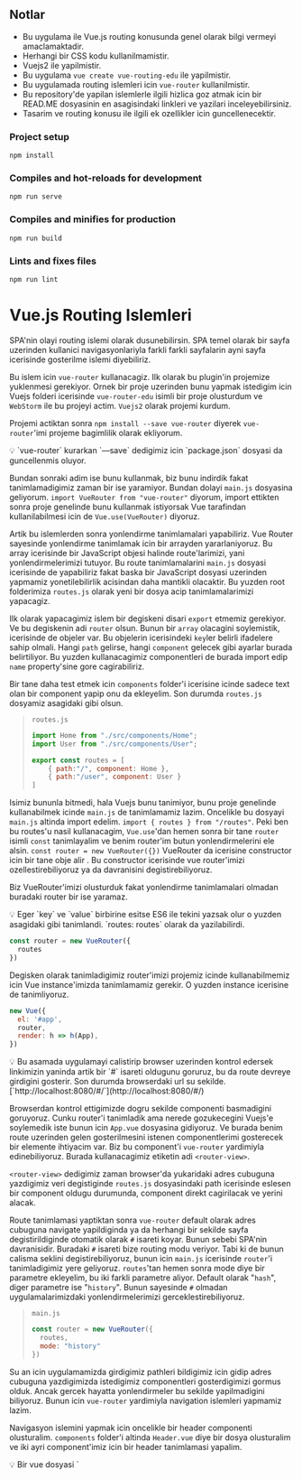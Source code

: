 ## Notlar

- Bu uygulama ile Vue.js routing konusunda genel olarak bilgi vermeyi amaclamaktadir.
- Herhangi bir CSS kodu kullanilmamistir.
- Vuejs2 ile yapilmistir.
- Bu uygulama `vue create vue-routing-edu` ile yapilmistir.
- Bu uygulamada routing islemleri icin `vue-router` kullanilmistir.
- Bu repository'de yapilan islemlerle ilgili hizlica goz atmak icin bir READ.ME dosyasinin en asagisindaki linkleri ve yazilari inceleyebilirsiniz.
- Tasarim ve routing konusu ile ilgili ek ozellikler icin guncellenecektir.

### **Project setup**

```
npm install
```

### **Compiles and hot-reloads for development**

```
npm run serve
```

### **Compiles and minifies for production**

```
npm run build
```

### **Lints and fixes files**

```
npm run lint
```

# Vue.js Routing Islemleri

SPA'nin olayi routing islemi olarak dusunebilirsin. SPA temel olarak bir sayfa uzerinden kullanici navigasyonlariyla farkli farkli sayfalarin ayni sayfa icerisinde gosterilme islemi diyebiliriz.

Bu islem icin `vue-router` kullanacagiz. Ilk olarak bu plugin'in projemize yuklenmesi gerekiyor. Ornek bir proje uzerinden bunu yapmak istedigim icin Vuejs folderi icerisinde `vue-router-edu` isimli bir proje olusturdum ve `WebStorm` ile bu projeyi actim. `Vuejs2` olarak projemi kurdum.

Projemi actiktan sonra `npm install --save vue-router` diyerek `vue-router`'imi projeme bagimlilik olarak ekliyorum.

<aside>
💡 `vue-router` kurarkan `—save` dedigimiz icin `package.json` dosyasi da guncellenmis oluyor.

</aside>

Bundan sonraki adim ise bunu kullanmak, biz bunu indirdik fakat tanimlamadigimiz zaman bir ise yaramiyor. Bundan dolayi `main.js` dosyasina geliyorum. `import VueRouter from "vue-router"` diyorum, import ettikten sonra proje genelinde bunu kullanmak istiyorsak Vue tarafindan kullanilabilmesi icin de  `Vue.use(VueRouter)` diyoruz.

Artik bu islemlerden sonra yonlendirme tanimlamalari yapabiliriz. Vue Router sayesinde yonlendirme tanimlamak icin bir arrayden yararlaniyoruz. Bu array icerisinde bir JavaScript objesi halinde route'larimizi, yani yonlendirmelerimizi tutuyor. Bu route tanimlamalarini `main.js` dosyasi icerisinde de yapabiliriz fakat baska bir JavaScript dosyasi uzerinden yapmamiz yonetilebilirlik acisindan daha mantikli olacaktir. Bu yuzden root folderimiza `routes.js` olarak yeni bir dosya acip tanimlamalarimizi yapacagiz.

Ilk olarak yapacagimiz islem bir degiskeni disari `export` etmemiz gerekiyor. Ve bu degiskenin adi `router` olsun. Bunun bir `array` olacagini soylemistik, icerisinde de objeler var. Bu objelerin icerisindeki `key`ler belirli ifadelere sahip olmali. Hangi `path` gelirse, hangi `component` gelecek gibi ayarlar burada belirtiliyor. Bu yuzden kullanacagimiz componentleri de burada import edip `name` property'sine gore cagirabiliriz.

Bir tane daha test etmek icin `components` folder'i icerisine icinde sadece text olan bir component yapip onu da ekleyelim. Son durumda `routes.js` dosyamiz asagidaki gibi olsun.

> `routes.js`
>
>
> ```jsx
> import Home from "./src/components/Home";
> import User from "./src/components/User";
> 
> export const routes = [
>     { path:"/", component: Home },
>     { path:"/user", component: User }
> ]
> ```
>

Isimiz bununla bitmedi, hala Vuejs bunu tanimiyor, bunu proje genelinde kullanabilmek icinde `main.js` de tanimlamamiz lazim. Oncelikle bu dosyayi `main.js` altinda import edelim. `import { routes } from "/routes"`. Peki ben bu routes'u nasil kullanacagim, `Vue.use`'dan hemen sonra bir tane `router` isimli `const` tanimlayalim ve benim router'im butun yonlendirmelerini ele alsin. `const router = new VueRouter({})` VueRouter da icerisine constructor icin bir tane obje alir . Bu constructor icerisinde vue router'imizi ozellestirebiliyoruz ya da davranisini degistirebiliyoruz.

Biz VueRouter'imizi olusturduk fakat yonlendirme tanimlamalari olmadan buradaki router bir ise yaramaz.

<aside>
💡 Eger `key` ve `value` birbirine esitse ES6 ile tekini yazsak olur o yuzden asagidaki gibi tanimlandi. `routes: routes` olarak da yazilabilirdi.

</aside>

```jsx
const router = new VueRouter({
  routes
})
```

Degisken olarak tanimladigimiz router'imizi projemiz icinde kullanabilmemiz icin Vue instance'imizda tanimlamamiz gerekir. O yuzden instance icerisine de tanimliyoruz.

```jsx
new Vue({
  el: '#app',
  router,
  render: h => h(App),
})

```

<aside>
💡 Bu asamada uygulamayi calistirip browser uzerinden kontrol edersek linkimizin yaninda artik bir `#` isareti oldugunu goruruz, bu da route devreye girdigini gosterir. Son durumda browserdaki url su sekilde. [`http://localhost:8080/#/`](http://localhost:8080/#/)

</aside>

Browserdan kontrol ettigimizde dogru sekilde componenti basmadigini goruyoruz.  Cunku router'i tanimladik ama nerede gozukecegini Vuejs'e soylemedik iste bunun icin `App.vue` dosyasina gidiyoruz. Ve burada benim route uzerinden gelen gosterilmesini istenen componentlerimi gosterecek bir elemente ihtiyacim var. Biz bu component'i `vue-router` yardimiyla edinebiliyoruz. Burada kullanacagimiz etiketin adi `<router-view>`.

`<router-view>` dedigimiz zaman browser'da yukaridaki adres cubuguna yazdigimiz veri degistiginde `routes.js` dosyasindaki path icerisinde eslesen bir component oldugu durumunda, component direkt cagirilacak ve yerini alacak.

Route tanimlamasi yaptiktan sonra `vue-router` default olarak adres cubuguna navigate yapildiginda ya da herhangi bir sekilde sayfa degistirildiginde otomatik olarak `#` isareti koyar. Bunun sebebi SPA'nin davranisidir. Buradaki `#` isareti bize routing modu veriyor. Tabi ki de bunun calisma seklini degistirebiliyoruz, bunun icin `main.js` icerisinde `router`'i tanimladigimiz yere geliyoruz. `routes`'tan hemen sonra mode diye bir parametre ekleyelim, bu iki farkli parametre aliyor. Default olarak "`hash`", diger parametre ise "`history`". Bunun sayesinde `#` olmadan uygulamalarimizdaki yonlendirmelerimizi gerceklestirebiliyoruz.

> `main.js`
>
>
> ```jsx
> const router = new VueRouter({
>   routes,
>   mode: "history"
> })
> ```
>

Su an icin uygulamamizda girdigimiz pathleri bildigimiz icin gidip adres cubuguna yazdigimizda istedigimiz componentleri gosterdigimizi gormus olduk. Ancak gercek hayatta yonlendirmeler bu sekilde yapilmadigini biliyoruz. Bunun icin `vue-router` yardimiyla navigation islemleri yapmamiz lazim.

Navigasyon islemini yapmak icin oncelikle bir header componenti olusturalim. `components` folder'i altinda `Header.vue` diye bir dosya olusturalim ve iki ayri component'imiz icin bir header tanimlamasi yapalim.

<aside>
💡 Bir vue dosyasi `<template>`, `<script>` ve `<style>` etiketlerinden olusur. `<style>` etiketi olmak zorunda degil, style vermek istersek kullaniyoruz. Kullanilmayacaksa silinebilir.

</aside>

> `Header.vue`
>
>
> ```jsx
> <template>
> <ul>
>   <li><a href="#">Home</a></li>
>   <li><a href="#">User</a></li>
> </ul>
> </template>
> 
> <script>
> export default {
>   name: "Header"
> }
> </script>
> 
> ```
>

Simdilik yukaridaki gibi bir tanimlama bizim icin yeterli olacaktir. Bu tanimlamayi yaptiktan sonra `Header` component'imizi `App.vue` icerisinde `<router-view>` etiketimizin hemen yukarisinda tanimlama yapalim.

<aside>
💡 `<router-view>` etiketi uzerinde tanimlamamizin nedeni, uygulamamizin her yerinde ulasilabilir olmasini istedigimiz icin.

</aside>

Asagidaki gibi `App.vue` icerisinde kullanmak istedigimiz componentleri register edebiliriz. Burada vue'nun bir ozelligi olarak component ismini `appHeader` olarak yazmis olsak bile `<app-header>` ya da `<appHeader>` etiketi olarak kullanabiliriz. Gelistirici ortami oldugu icin vue onu browserlarin anlayacagi sekilde compile ediyor, herhangi bir sikinti olmuyor.

Navigasyonumuzu hazirladik, `Home` ve `User` yonlendirmelerime tikladigimda ilgili route'umun calismasini saglamak icin `<li>` etiketimin icindeki `<a>` taginden yapacagim, bu yapinin aynisini CSS kurallarim, HTML hiyararsim bozulmamasi icin korumam lazim.  Bu is icin `vue-router` tarafindan sunulan bir diger etiketi kullanacagim, bu etiket `<router-link>`.

<aside>
💡 `<router-link>` bizim aslinda URL'e gidecek linkimiz. Bizim icin SPA'larda routelar arasinda dolasmamizi saglayan element. Bir cok ozelligi var, nereye gideyim, hangi elemente sahip olayim, hangi class'a sahip olayim, hangi kelime geldiginde islem yapayim gibi.

</aside>

Ilk olarak cok basit bir yol ile gidelim. Benim yapimin bozulmamasini istiyordum, sahip olacagin element `<li>` olacak diyelim, yani Vue seni render ettiginde `<li>` elementine buruneceksin. Bunu demek icinde `<router-link tag="li">`  dememiz yeterli. Ve icerisine de  `<a>` elementi alacak. Peki ben bu elemente tiklanildiginda nereye gidecegini nasil anlacagim onun icinde `<router-link>` icerisinde `to` attribute'u ile verebiliyorum. `<router-link to="/" tag="li"><a>Home</a>` . Bunun ile to ile eslesen bir path'im varsa ona yonlendirmis oldum.

<aside>
💡 `routes.js` dosyasinda tanimladigimiz path'teki `"/"` ile `""` arasinda hicbir fark yok. Genel kullanim olarak `"/"` tercih ediliyor.

</aside>

Digerini de bu sekilde yaptiktan sonra son durumda `Header.vue` dosyamiz asagidaki gibi olmali.

> `Header.vue`
>
>
> ```jsx
> <template>
> <ul>
>   <router-link to="/" tag="li"><a>Home</a></router-link>
>   <router-link to="/user" tag="li"><a>User</a></router-link>
> </ul>
> </template>
> 
> <script>
> export default {
>   name: "Header"
> }
> </script>
> 
> ```
>

<aside>
💡 Daha once konustugumuz gibi `<router-link>` in bi kac ek ozelligi var bunlardan bir tanesi `active-class` . `active-class` attiribute'u ile Vue hangi linke tikladigimi ve hangisinin active oldugunu bildigi icin, active olundugunda eger bir CSS ile farkli bir gosterim yapiyorsam active oldugunda hangi class'i alacagini soyleyebiliyorum. Burada onemli nokta, `"/"` diye bir yolumuz da oldugu icin `"/"` icin tanimlanan navigation'da calisacaktir bu yuzden `exact` attribute'u ile, router'daki ifadenin tamami uyusuyorsa demis oluyoruz. Eger bir proje'de isine yarayacaksa `<router-link>` dokumanini detayli inceleyebilirsin.

</aside>

Template uzerinden `<router-link>` ile navigation islemleri oldukca basit. Bazen uygulamamizdaki bir sonuca gore baska bir sayfaya baska bir component'e yonlendirme yapmak isteyebiliriz. Aslinda bu cok sik rastlanan bir senaryo. Bu islemi bir ornekle deneyelim.

Ornegin `User` component'inin oldugu yerde bir buton daha tanimlayalim ve buton araciligiyla anasayfamiza yani `"/"` yonlenelim. Bunu yapmak icin `User` component'ine bir buton tanimlayalim ve butona tikladiginda navigate islemi yapilacak olarak dusunelim, bunu vuejs'de `methods` tanimlamasi ile yapabiliriz. Butona bastigimda bi method trigger etmek icin click eventini dinlememiz lazim ve orada da methodumuzu cagirmamiz gerekiyor. Simdilik path yonlendirmesini yapmadan belirttigim seyleri `User.vue` dosyasina ekleyeyim. Hatta bu tanimlamis oldugumuz function'in bir dogru calistigini gormek icin de simdilik bir `alert()` ekleyebiliriz. `User.vue` dosyasinin son hali asagidaki gibi.

> `User.vue`
>
>
> ```jsx
> <template>
>   <div>
>     <p>User</p>
>     <button @click="navigateToHome()">Go to Home</button>
>   </div>
> 
> </template>
> 
> <script>
> export default {
>   name: "User",
>   methods:{
>     navigateToHome(){
> 			alert()
>     }
>   }
> }
> </script>
> 
> <stylescoped>
> 
> </style>
> ```
>

<aside>
💡 `<template>` etiketi bir tane root dosyasi istedigi icin yeni bir `div` acarak `<p>` ve `<button>` elementlerini wrap ettik.

</aside>

Yonlendirme islemi yapmak icin daha onceki bilgilerimizden yararlanacagiz. Vue instance icerisinde `this` keywordunu kullanarak `this.$router` dedigimizde artik router'a erisebiliyoruz. Sonrasinda da `push()` methodu kullarak bu yonlendirme islemini yapabiliriz. `.push()` dedikten sonra artik bu method bizim herhangi bir `routes.js` icerisinde tanimlamis oldugumuz path'lerden bir tanesine gitmemizi saglar bunu yaparken uc farkli yontemle yapabiliriz.

1. String olarak path degeri yazilabilir,
2. Icerisine bir obje alir, bu obje de routes tanimi yaparken kullanmis oldugumuz gibi calisir`{ path:"/" }`,
3. Yine bir obje olarak verebiliriz, bu sefer isimlendirilmis route ile bu hangi path'e gitmek istiyorsak bunun ismini verebiliriz. Tabi bunu yapabilmek icin, `routes.js` dosyasindaki objemiz icerisinde `name: "home"` gibi belirtmemiz lazim.

```jsx
  methods:{
    navigateToHome(){
			// this.$router.push("/")
      // this.$router.push({path: "/"})
			this.$router.push({ name: "home"})
    }
  }
}
```

Bu zamana kadar componentler arasinda gezinirken hep statik bir route yonetimi ile ilerledik. Gercek hayatta ornegin twitter dusun, her bir tweetin bir de `ID` bilgisi var ve bu `ID` bilgisine gore bir detay sayfasina erisebiliyoruz. Su an icin bizim `routes.js` dosyamizda `ID` parametresini karsilayacak bir yapimiz yok. Onu yapmak da son derece basit. `routes.js` dosyasina gidip path kisminda `"/user/:id"` dersek artik adres cubuguna "`/user/1`" ya da "`/user/123`" -*gibi "`/user/`"dan sonra gelecek olani `ID` olarak kullan demis oldugumuz icin*- yazdigimizda da gosterecegimiz component'imizi yonetebiliriz. Tabi bunu da yapabilmek icin bu component uzerinde bu dosyayi okuyabilmemiz gerekiyor ki kullanicaya ozel bir template render edebileyim.  Kullaniciya yollamis oldugu ID'ye gore sayfa render etmek istedigimiz ve bunu `User` component'i icerisinde yaptigimiz icin `User.vue` dosyasinda bunu okumamiz lazim.

Ornek olmasi acisindan `User.vue` icerisine bir tane daha `<p>` etiketi ekleyerek string interpolation seklinde `id` mizi yazalim. Burada string interpolation seklinde tanimladigimiz id bilgisini de alabilmek icin vue instance'i icerisinde bir data methodu olusturalim ve id return edelim. Bu id bilgisini de `route` uzerinden alacagiz. `Router`'a erismek icin daha once `this.$router` kullanmistik. `Route`'a gonderilen parametreyi almamizi saglayan kisim ise `this.$route`. Bu componenti ekrana getiren route'um parametrelerinden id'yi almamiz gerekiyor. Bunu da `this.$route.params.id` ile alabiliyoruz. ID'yi getir degerini benim vue instance icerisinde tanimlamis oldugum id'ye esitle demis olduk.

> `routes.js`
>
>
> ```jsx
> import Home from "./src/components/Home";
> import User from "./src/components/User";
> 
> export const routes = [
>     { path:"/", component: Home, name: "home"},
>     { path:"/user/:id", component: User, name: "user" }
> ]
> ```
>

> `User.vue`
>
>
> ```html
> <template>
>   <div>
>     <p>User</p>
>     <p>Yolladigin ID: {{ id }}</p>
>     <button@click="navigateToHome()">Go to Home</button>
>   </div>
> 
> </template>
> 
> <script>
> export default {
>   name: "User",
>   data(){
>     return {
>       id: this.$route.params.id
>     }
>   },
>   methods:{
>     navigateToHome(){
> 			// this.$router.push("/")
>       // this.$router.push({path: "/"})
> 				 this.$router.push({ name: "home"})
>     }
>   }
> }
> </script>
> 
> ```
>

Fark ettiyseniz artik "`/user`"a gittigimde herhangi bir component render etmiyor cunku routes dosyasinda "`/user/`"dan sonra bir ID bekliyor. Eger "`/user/`" dan sonra herhangi bir deger girersem componentim render ediliyor ve `Yolladigin ID:` kisminda gonderdigim ID bilgisini gorebiliyorum.

Yukaridaki islemi browser uzerinden yaptigimizda herhangi bir sorun olmadan calistigini goruyoruz, bir de bunu `Header` componenti uzerinden yonlenecek sekilde yapalim, bunun icin `Header` component'ine bir yeni `<router-link>` etiketi ekleyelim, bir tanesi "`/user/1`" bir tanesi de "`/user/2`" ye gitsin. Bu gercek hayatta cok sik rastladigimiz bir durum.

> `Header.vue`
>
>
> ```html
> <template>
> <ul>
>   <router-linkto="/" tag="li"><a>Home</a></router-link>
>   <router-linkto="/user/1" tag="li"><a>User 1</a></router-link>
>   <router-linkto="/user/2" tag="li"><a>User 2</a></router-link>
> </ul>
> </template>
> ```
>

Header'da duzenlemeleri yaptiktan sonra uygulamamizi browser'da test ettigimizde aslinda cok da dogru calismadigini goruyoruz. Cunku User 1'e tikladiktan sonra User 2'ye bastigimda Yolladigin ID kismi degismedigini goruyoruz. Halbuki adres cubugunda ID'nin guncellendigini goruyorduk.



<aside>
💡 Bunun sebebi aslinda component'imizin coktan render edilmis olmasi ve bundan dolayi da `User.vue` dosyasinda yazdigim ID bilgisi coktan set edildi.

</aside>

Bu sorunu duzeltmek icin `reactivity` burada yardimimiza kosuyor. `User.vue` dosyamda `watch` yardimi sayesinde bunu cozebiliyorum. `watch` ile bir property'i izleyebiliyorduk ve degeri degistigi anda bir aksiyon alabiliyorduk. Burada degeri degisen kisim `$route.param.id` ama data kismi tekrar render edilmedigi icin bunu kullanamiyoruz, bundan kaynakli olarak da "`$route`" un degeri degistigi zaman bir aksiyon alalim. Bu da iki parametre alir, `to` ve `from`. Bunun yaptigi islemi her iki yonlendirme de ayni component icerisinden aldigindan, eski componenti oldurup yenisini render etmek. Detayli bilgi icin asagidan bakabilirsin.

Degisen value'muz icin `to` yu kullanacagiz. watch'imizin icine `this.id` diyerek buradaki vue instance'imiza eristik, bu degeri de `to.params.id`yaparsak bu sorunu cozmus oluruz.

<aside>
💡 `from` parametresini simdilik kullanmayacagim icin yazmiyorum. Aksi halde kullanilmadigi icin hata verecektir.

</aside>

```jsx
watch: {
  "$route"(to){
    this.id = to.params.id
  }
}
```

Buraya kadar her sey tamamsa biraz daha detaya inebiliriz. Gercek hayattan ornekleri dusundugumuzde, Home'a tikladigimizda homepage yuklenirken User'a tikladigimizda da ilgili userlarin bir listesinin gelmesini ve bu liste uzerinden de bir user'a tikladigimizda detay sayfasinin acilmasini bekleriz. Bazende bu detay sayfasini editlemek isteyebiliriz. Bunu nested routes yapisi ile yapabiliriz. Ornek uzerinden gormek icin components folderimizda `User` componentimize ek olarak `UserStart`, `UserDetail` ve `UserEdit` olmak uzere uc tane daha component dosyasi olusturalim.

> `UserStart.vue`
>
>
> ```jsx
> <template>
> <ul>
>   <li>User 1</li>
>   <li>User 2</li>
>   <li>User 3</li>
>   <li>User 4</li>
>   <li>User 5</li>
>   <li>User 6</li>
> </ul>
> </template>
> 
> <script>
> export default {
>   name: "UserStart"
> }
> </script>
> 
> ```
>

> `UserDetail.vue`
>
>
> ```jsx
> <template>
> <p>User Detail</p>
> </template>
> 
> <script>
> export default {
>   name: "UserDetail"
> }
> </script>
> 
> ```
>

> `UserEdit.vue`
>
>
> ```jsx
> <template>
> <p>User Edit</p>
> </template>
> 
> <script>
> export default {
>   name: "UserEdit"
> }
> </script>
> 
> ```
>

Yeni componentlerimizi olusturduktan sonra var olan `User` componentimizde artik liste seklinde farazi userlarimizi ekleyelim. Ona gecmeden once `Header.vue` dosyamizda ornek olmasi acisindan yaptigimiz User 1 ve User 2 yonlendirmelerimizi kaldiralim herhangi bir yol gondermeden `User` componentini cagirsin.

Simdi de `routes.js` dosyamizdaki `ID` parametresi alan path'i de temizleyip "`/use`r" yapalim. Ustelik de bunun da kendine ait child routelari olacak. Yani user'a ait route'lari tanimlamak yerine user altindaki route tanimlamasiyla bunu yapacagim. Bizim userla ilgili dort tane ana componentimiz var. `User`, `UserStart`, `UserDetail` ve `UserEdit`.

User pathinde children diye bir property tanimlayarak baslayalim, bu children property'si bir arrayden olusur. Kendi icerisinde path tanimlamasindaki gibi bir obje alacak.

<aside>
💡 Farkli pathler icin farkli componentler cagirmak istedigimiz icin `routes.js` icersinde de bu componentleri import etmemiz gerekmekte.

</aside>

Eger path "`/user`" geldikten sonra herhangi bir ibare belirtilmemisse, ekrana yukleyecegin component'in adi `UserStart`. Ayni sekilde, eger gelen path uzerinde bir `ID` varsa o zaman calisacak componentin adi `UserDetail` olacak. Bir diger path'te ise eger `ID` gelirse ve ondan sonra `edit` diyorsa o zaman burada render edecegin componentin adi `UserEdit`.

> `routes.js`
>
>
> ```jsx
> export const routes = [
>     {path: "/", component: Home, name: "home"},
>     {
>         path: "/user", component: User, name: "user", children: [
>             {path: "", component: UserStart},
>             {path: ":id", component: UserDetail},
>             {path: ":id/edit", component: UserEdit},
>         ]
>     }
> ]
> ```
>

`routes.js` dosyasinda bu degisikligi yaptiktan sonra yapilmasi gereken tek bir sey kaldi. Onun icin de User componentine gidip degisikliklerimizi yapalim.

<aside>
💡 Eger bir component'te child'lar varsa `<router-view>` kullanmak zorundayiz. Bu `<router-view>` tanimlamasini da yine main component icerisinde yani User componentinde tanimlamamiz gerekmekte.

</aside>

Tum bu islemleri yaptiktan sonra browser uzerinde testlerimizi yaptigimizda herhangi bir sorun olmadigini goruyoruz. Su an icin tek sikintimiz bu yeni olusturdugumuz componentler arasinda navigasyon yapamiyoruz. Navigasyon daha once yapmistik, yine ayni sekilde kullanimla burada da componentler arasi iletisimi saglayabiliriz.

`UserStart` component'imize gidip `li` elementlerimizi `<router-link>` elementlerine cevirelim.

> `UserStart.vue`
>
>
> ```jsx
> <template>
> <ul>
>   <router-link to="/user/1" tag="li" exact><a>User 1</a></router-link>
>   <router-link to="/user/2" tag="li" exact><a>User 2</a></router-link>
>   <router-link to="/user/3" tag="li" exact><a>User 3</a></router-link>
>   <router-link to="/user/4" tag="li" exact><a>User 4</a></router-link>
> </ul>
> </template>
> 
> <script>
> export default {
>   name: "UserStart"
> }
> </script>
> ```
>

<aside>
💡 Eger bu user listesi bir `API` uzerinden bize donseydi, kac tane dondugu bilgisi dinamik bir veri oldugu icin `v-for` ile bunu sayfada render edecektik.

</aside>

`UserDetail` sayfasinda Home butonumuz harici bir de edit sayfasina yonlendirecek bir `<router-link>` imiz olsun boylelikle edit sayfasina da erisebiliriz.  Buradadaha once yaptigimizdan farkli olarak bizim `user/:id/edit` sayfasina gitmemiz gerekiyor. `ID` bilgisini `$route.params.id` ile almistik sonrasinda da `/edit` eklememiz gerekiyor dolayisiyla burada bir string concatenation yapacagiz. Bir de `ID` bilgisi dinamik oldugu icin `to` parametresini bind etmemiz gerekecek kisa kullanimi ile `:to` ile bunu cozebiliyoruz. Son durumda UserDetail componentimize eklemis oldugumuz yonlendirme su sekilde `<router-link *tag*="button" *:to*="'/user/' + $route.params.id + '/edit'">Edit User</router-link>` oldu.

Bunun yerine cok daha profesyonel bir yontem ile yani name route kullanarak istedigimiz bir isimlendirme ile istedigimiz bir route'u direkt calistirabiliyoruz. Bu yuzden child routelari tanimladigimiz routes.js dosyasinda UserEdit componentini tanimladigimiz objeye name diye bir property daha ekleyip `{path: ":id/edit", component: UserEdit, name: "userEdit"}` yapalim. Daha sonrasinda `UserDetail` komponentimizde edit icin gonderecegimiz kisimda obje olarak path verelim. Ikinci bir property olarak da `params` yazalim. Bu da ben bu componente bir parametre yollayacagim demek. `params` property de birden fazla veri alabilecegi icin de obje bekliyor. Bu `ID` bilgisini de yine `$route.params.id` ile aliyorum boylelikle bu sorunum da cozulmus oldu. `<router-link *tag*="button" *:to*="{name: 'userEdit', params: {id: $route.params.id} }">Edit User</router-link>`

<aside>
💡 Tanimladigimiz route'lar sayesinde navigasyon islemlerini basariyla gerceklestirebiliyoruz. Peki zaman icerisinde sayfalarimizin pathleri degisti ve kullanici elle daha onceden bildigi bir path'e gitmek istiyor bu durumda su an kullanilan path'e yonlendirmek icin redirect property'si kullanilabilir. `routes.js` icerisinde `{ path: '/a', redirect: '/b' }` olarak tanimlama yapabiliriz. Ayni sekilde named route ile de calisiyor. `{ path: '/a', redirect: { name: 'foo' }}`

Yine ayni sekilde eger `routes.js` dosyamizdaki hicbir path'e uymayan bir yola gidilmek isteniyorsa yine bir component goremeyecektir, bunun yerine eger tanimlanan routes icerisinden herhangi birine uyan bir yol yoksa wildcard ile istedigimiz bir componente yonlendirebiliriz. `{ path: "*", redirect: "/"}`

</aside>

Vuejs'de routing islemleriyle ilgili temel olarak ozellikleri gorduk, artik SPA olarak kullanicilarin navigasyon islemlerini yapabiliyoruz. Son olarak biraz daha gelismis ve buyuk capli projelerde kullanabilecegimiz bir ozellikten bahsetmek istiyorum. Su an icin uygulamamizi baslattigimizda User component'ini kullanmasak bile su an `webpack` tarafindan her sey tek dosya olarak bundle edildigi icin projenin icerisinde kullanilan butun componentler client tarafinda load ediliyor. Kucuk uygulamalarda bunun dezavantajlarini gormeyiz ancak proje buyudukce bu da bir maliyet olusturuyor. Bu maliyet problemimizden kurtulmamiza yarayacak bir cozum var o da `lazy load`.

<aside>
💡 `Lazy load` bize hangi component'i hangi zamanda kullanacaksak o zaman yuklememize firsat sunuyor. Bu islem webpack tarafindan yapiliyor. Bu islemi tum componentleri yukledigimiz routes.js dosyasinda yapiyoruz.

</aside>

### Ek Kaynaklar:

<aside>
💡 ****What are single-page applications?****

In the history of web development, traditionally, web applications were composed of more than one page, each having links between them. An HTTP request to a web server would be made at each page load, code would be executed on a server, and then an entire page would be rendered. Each page would have server-side back-end code running, performing actions such as a database query or a call to remote API.

A SPA, or single-page application, on the other hand, is a web application that is entirely composed of just one web page, a single file on the filesystem, such as `index.html`. Requests for different “pages” (or “views”) are handled through AJAX (JavaScript) and *replace* parts of the page, potentially saving on bandwidth. This technique, therefore, decreases the time required to switch between pages and different parts of the application by eliminating the need to continually download parts of the single-page app, like the template, which doesn't often change.

Additionally, through the use of the browser's *History API*, the URL in the address bar can be changed with each page. Because of this, the browser history will act just like it does on a traditional website. This allows you to use the forward and backward arrows to go back and forth between pages.

A SPA must be created using JavaScript, though, so there is a bit of a learning curve involved. Additionally, sometimes browser compatibility is an issue for some of the latest features. Lastly, since all of the source code for a single page application is exposed, certain private aspects of the page such as API tokens must be hidden.

</aside>

<aside>
💡 Routing Modes ile ilgili detayli bilgi:

# **HTML5 History Mode**

The default mode for `vue-router` is *hash mode* - it uses the URL hash to simulate a full URL so that the page won't be reloaded when the URL changes.

To get rid of the hash, we can use the router's **history mode**, which leverages the `history.pushState` API to achieve URL navigation without a page reload:

`const router = new VueRouter({
mode: 'history',
routes: [...]
})`

When using history mode, the URL will look "normal," e.g. `http://oursite.com/user/id`. Beautiful!

Here comes a problem, though: Since our app is a single page client side app, without a proper server configuration, the users will get a 404 error if they access `http://oursite.com/user/id` directly in their browser. Now that's ugly.

Not to worry: To fix the issue, all you need to do is add a simple catch-all fallback route to your server. If the URL doesn't match any static assets, it should serve the same `index.html` page that your app lives in. Beautiful, again!

---

### **mode**

- type: `string`
- default: `"hash" (in browser) | "abstract" (in Node.js)`
- available values: `"hash" | "history" | "abstract"`

  Configure the router mode.

  - `hash`: uses the URL hash for routing. Works in all Vue-supported browsers, including those that do not support HTML5 History API.
  - `history`: requires HTML5 History API and server config. See **[HTML5 History Mode](https://router.vuejs.org/guide/essentials/history-mode.html)**.
  - `abstract`: works in all JavaScript environments, e.g. server-side with Node.js. **The router will automatically be forced into this mode if no browser API is present.**

---

</aside>

<aside>
💡 `<router-link>` ile ilgili detayli bilgi:

`<router-link>` is the component for enabling user navigation in a router-enabled app. The target location is specified with the `to` prop. It renders as an `<a>` tag with correct `href` by default, but can be configured with the `tag` prop. In addition, the link automatically gets an active CSS class when the target route is active.

`<router-link>` is preferred over hard-coded `<a href="...">` for the following reasons:

- It works the same way in both HTML5 history mode and hash mode, so if you ever decide to switch mode, or when the router falls back to hash mode in IE9, nothing needs to be changed.
- In HTML5 history mode, `router-link` will intercept the click event so that the browser doesn't try to reload the page.
- When you are using the `base` option in HTML5 history mode, you don't need to include it in `to` prop's URLs.
</aside>

<aside>
💡 **Reacting to Params Changes**

One thing to note when using routes with params is that when the user navigates from `/user/foo` to `/user/bar`, **the same component instance will be reused**. Since both routes render the same component, this is more efficient than destroying the old instance and then creating a new one. **However, this also means that the lifecycle hooks of the component will not be called**.

To react to params changes in the same component, you can simply watch the `$route` object:

```jsx
const User = {
  template: '...',
  watch: {
    $route(to, from) {
      // react to route changes...
    }
  }
}
```

</aside>

<aside>
💡 Catch All Undefined Paths with a Wildcard Route in Vue

We can use the "*" symbol to catch all matching paths. However, there are ways to do this that will override other paths. We want to avoid those.

</aside>

## 🔗 Links

[Vue.js Routing Islemleri - Medium](https://medium.com/@bilgihankose/vue-js-routing-islemleri-5d08aa7c283c)

[Github Repository](https://github.com/bilgihankose/vue-router-edu)

[Udemy Course](https://www.udemy.com/course/sifirdan-ileri-seviye-vuejs-2-vuex-vue-router-egitim-seti/learn/lecture/11466364#questions)

[Make a Single Page Application (SPA) with Vue.js and Sanity | Sanity.io guide](https://www.sanity.io/guides/create-a-single-page-application-with-vuejs-and-sanity)

[Catch All Undefined Paths with a Wildcard Route in Vue](https://egghead.io/lessons/vue-js-catch-all-undefined-paths-with-a-wildcard-route-in-vue)

[Dynamic Route Matching | Vue Router](https://router.vuejs.org/guide/essentials/dynamic-matching.html#reacting-to-params-changes)

[API Reference | Vue Router](https://router.vuejs.org/api/#router-link)

[HTML5 History Mode | Vue Router](https://router.vuejs.org/guide/essentials/history-mode.html#html5-history-mode)

[](https://router.vuejs.org/api/#mode)